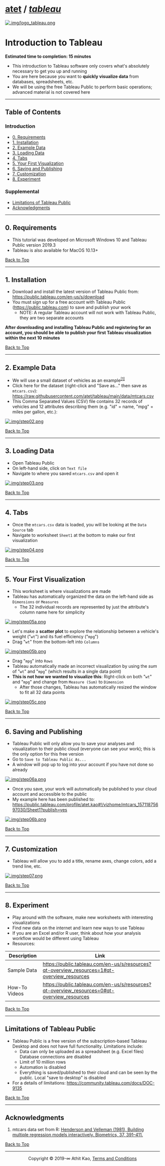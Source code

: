 # [atet](https://github.com/atet) / [**_tableau_**](https://github.com/atet/tableau?tab=readme-ov-file#atet--tableau)

[![.img/logo_tableau.png](.img/logo_tableau.png)](#nolink)

# Introduction to Tableau

**Estimated time to completion: 15 minutes**

* This introduction to Tableau software only covers what's absolutely necessary to get you up and running
* You are here because you want to **quickly visualize data** from databases, spreadsheets, etc.
* We will be using the free Tableau Public to perform basic operations; advanced material is not covered here

--------------------------------------------------------------------------------------------------

## Table of Contents

### Introduction

* [0. Requirements](#0-requirements)
* [1. Installation](#1-installation)
* [2. Example Data](#2-example-data)
* [3. Loading Data](#3-loading-data)
* [4. Tabs](#4-tabs)
* [5. Your First Visualization](#5-your-first-visualization)
* [6. Saving and Publishing](#6-saving-and-publishing)
* [7. Customization](#7-customization)
* [8. Experiment](#8-experiment)

### Supplemental

* [Limitations of Tableau Public](#limitations-of-tableau-public)
* [Acknowledgments](#acknowledgments)

--------------------------------------------------------------------------------------------------

## 0. Requirements

* This tutorial was developed on Microsoft Windows 10 and Tableau Public version 2019.3
* Tableau is also available for MacOS 10.13+

[Back to Top](#table-of-contents)

--------------------------------------------------------------------------------------------------

## 1. Installation

* Download and install the latest version of Tableau Public from: <a href="https://public.tableau.com/en-us/s/download" target="_blank">https://public.tableau.com/en-us/s/download</a>
* You must sign up for a free account with Tableau Public (<a href="https://public.tableau.com" target="_blank">https://public.tableau.com</a>) to save and publish your work
   * NOTE: A regular Tableau account will not work with Tableau Public, they are two separate accounts

**After downloading and installing Tableau Public and registering for an account, you should be able to publish your first Tableau visualization within the next 10 minutes**

[Back to Top](#table-of-contents)

--------------------------------------------------------------------------------------------------

## 2. Example Data

* We will use a small dataset of vehicles as an example<sup>[[1]](#acknowledgments)</sup>
* Click here for the dataset (right-click and "Save as..." then save as `mtcars.csv`): <a href="https://raw.githubusercontent.com/atet/tableau/main/data/mtcars.csv" target="_blank">https://raw.githubusercontent.com/atet/tableau/main/data/mtcars.csv</a>
* This Comma Separated Values (CSV) file contains 32 records of vehicles and 12 attributes describing them (e.g. "id" = name, "mpg" = miles per gallon, etc.):

[![.img/step02.png](.img/step02.png)](#nolink)

[Back to Top](#table-of-contents)

--------------------------------------------------------------------------------------------------

## 3. Loading Data

* Open Tableau Public
* On left-hand side, click on `Text file`
* Navigate to where you saved `mtcars.csv` and open it

[![.img/step03.png](.img/step03.png)](#nolink)

[Back to Top](#table-of-contents)

--------------------------------------------------------------------------------------------------

## 4. Tabs

* Once the `mtcars.csv` data is loaded, you will be looking at the `Data Source` tab
* Navigate to worksheet `Sheet1` at the bottom to make our first visualization

[![.img/step04.png](.img/step04.png)](#nolink)

[Back to Top](#table-of-contents)

--------------------------------------------------------------------------------------------------

## 5. Your First Visualization

* This worksheet is where visualizations are made
* Tableau has automatically organized the data on the left-hand side as `Dimensions` or `Measures`
   * The 32 individual records are represented by just the attribute's column name here for simplicity

[![.img/step05a.png](.img/step05a.png)](#nolink)

* Let's make a **scatter plot** to explore the relationship between a vehicle's weight ("`wt`") and its fuel efficiency ("`mpg`")
* Drag "`wt`" from the bottom-left into `Columns`

[![.img/step05b.png](.img/step05b.png)](#nolink)

* Drag "`mpg`" into `Rows`
* Tableau automatically made an incorrect visualization by using the _sum_ of "`wt`" and "`mpg`" (which results in a single data point)
* **This is not how we wanted to visualize this**: Right-click on both "`wt`" and "`mpg`" and change from `Measure (Sum)` to `Dimension`
   * After those changes, Tableau has automatically resized the window to fit all 32 data points

[![.img/step05c.png](.img/step05c.png)](#nolink)

[Back to Top](#table-of-contents)

--------------------------------------------------------------------------------------------------

## 6. Saving and Publishing

* Tableau Public will only allow you to save your analyses and visualization to their public cloud (everyone can see your work); this is the only option for this free version
* Go to `Save to Tableau Public As...`
* A window will pop up to log into your account if you have not done so already

[![.img/step06a.png](.img/step06a.png)](#nolink)

* Once you save, your work will automatically be published to your cloud account and accessible to the public
* My example here has been published to: <a href="https://public.tableau.com/profile/atet.kao#!/vizhome/mtcars_15711875697030/Sheet1?publish=yes" target="_blank">https://public.tableau.com/profile/atet.kao#!/vizhome/mtcars_15711875697030/Sheet1?publish=yes</a>

[![.img/step06b.png](.img/step06b.png)](#nolink)

[Back to Top](#table-of-contents)

--------------------------------------------------------------------------------------------------

## 7. Customization

* Tableau will allow you to add a title, rename axes, change colors, add a trend line, etc.

[![.img/step07.png](.img/step07.png)](#nolink)

[Back to Top](#table-of-contents)

--------------------------------------------------------------------------------------------------

## 8. Experiment

* Play around with the software, make new worksheets with interesting visualizations
* Find new data on the internet and learn new ways to use Tableau
* If you are an Excel and/or R user, think about how your analysis workflow would be different using Tableau
* Resources:

Description | Link
--- | ---
Sample Data | <a href="https://public.tableau.com/en-us/s/resources?qt-overview_resources=1#qt-overview_resources" target="_blank">https://public.tableau.com/en-us/s/resources?qt-overview_resources=1#qt-overview_resources</a>
How-To Videos | <a href="https://public.tableau.com/en-us/s/resources?qt-overview_resources=0#qt-overview_resources" target="_blank">https://public.tableau.com/en-us/s/resources?qt-overview_resources=0#qt-overview_resources</a>

[Back to Top](#table-of-contents)

--------------------------------------------------------------------------------------------------

## Limitations of Tableau Public

* Tableau Public is a free version of the subscription-based Tableau Desktop and does not have full functionality. Limitations include:
   * Data can only be uploaded as a spreadsheet (e.g. Excel files) Database connections are disabled
   * Limit of 10 million rows
   * Automation is disabled
   * Everything is saved/published to their cloud and can be seen by the public. Local "save to desktop" is disabled
* For a details of limitations: <a href="https://community.tableau.com/docs/DOC-9135" target="_blank">https://community.tableau.com/docs/DOC-9135</a>

[Back to Top](#table-of-contents)

--------------------------------------------------------------------------------------------------

## Acknowledgments

1. mtcars data set from R: <a href="https://stat.ethz.ch/R-manual/R-devel/library/datasets/html/mtcars.html" target="_blank">Henderson and Velleman (1981), Building multiple regression models interactively. Biometrics, 37, 391–411.</a>

<a href="" target="_blank"></a>

[Back to Top](#table-of-contents)

--------------------------------------------------------------------------------------------------

<p align="center">Copyright © 2019-∞ Athit Kao, <a href="http://www.athitkao.com/tos.html" target="_blank">Terms and Conditions</a></p>